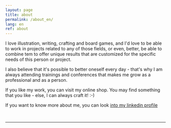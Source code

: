 ```yaml
---
layout: page
title: about
permalink: /about_en/
lang: en
ref: about
---
```

I love illustration, writing, crafting and board games, and I'd love to be able to work in projects related to any of those fields, or even, better, be able to combine tem to offer unique results that are customized for the specific needs of this person or project.

I also believe that it's possible to better oneself every day - that's why I am always attending trainings and conferences that makes me grow as a professional and as a person.

If you like my work, you can visit my online shop. You may find something that you like - else, I can always craft it! :-)

If you want to know more about me, you can look <a href="https://www.linkedin.com/in/cristina-villar-fern%C3%A1ndez-b2655b144/">into my linkedin profile</a>


<br/>
<hr/>
<br/>
<span class="contacticon center">
	<a href="mailto:info@oceluna.com"><i class="fa fa-envelope-square"></i></a>
	<a href="https://www.linkedin.com/in/cristina-villar-fern%C3%A1ndez-b2655b144/" target="_blank"><i class="fa fa-linkedin-square"></i></a>
	<!--a href="http://tumblr.com" target="_blank"><i class="fa fa-tumblr-square"></i></a-->
	<a href="https://www.facebook.com/mundo.oceluna/" target="_blank"><i class="fa fa-facebook-square"></i></a>
	<a href="https://twitter.com/mundo_oceluna" target="_blank"><i class="fa fa-twitter-square"></i></a>
</span>

